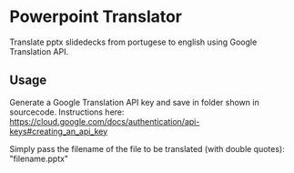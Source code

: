 # Powerpoint Translator
Translate pptx slidedecks from portugese to english using Google Translation API.

## Usage
Generate a Google Translation API key and save in folder shown in sourcecode. Instructions here: https://cloud.google.com/docs/authentication/api-keys#creating_an_api_key

Simply pass the filename of the file to be translated (with double quotes): "filename.pptx"
